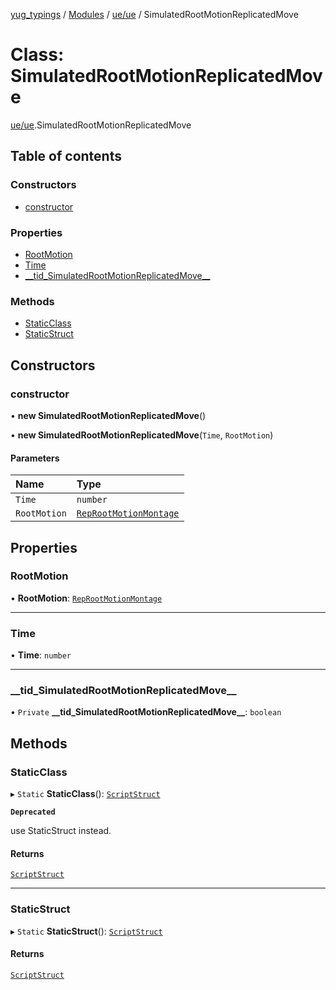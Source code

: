 [yug_typings](../README.md) / [Modules](../modules.md) / [ue/ue](../modules/ue_ue.md) / SimulatedRootMotionReplicatedMove

# Class: SimulatedRootMotionReplicatedMove

[ue/ue](../modules/ue_ue.md).SimulatedRootMotionReplicatedMove

## Table of contents

### Constructors

- [constructor](ue_ue.SimulatedRootMotionReplicatedMove.md#constructor)

### Properties

- [RootMotion](ue_ue.SimulatedRootMotionReplicatedMove.md#rootmotion)
- [Time](ue_ue.SimulatedRootMotionReplicatedMove.md#time)
- [\_\_tid\_SimulatedRootMotionReplicatedMove\_\_](ue_ue.SimulatedRootMotionReplicatedMove.md#__tid_simulatedrootmotionreplicatedmove__)

### Methods

- [StaticClass](ue_ue.SimulatedRootMotionReplicatedMove.md#staticclass)
- [StaticStruct](ue_ue.SimulatedRootMotionReplicatedMove.md#staticstruct)

## Constructors

### constructor

• **new SimulatedRootMotionReplicatedMove**()

• **new SimulatedRootMotionReplicatedMove**(`Time`, `RootMotion`)

#### Parameters

| Name | Type |
| :------ | :------ |
| `Time` | `number` |
| `RootMotion` | [`RepRootMotionMontage`](ue_ue.RepRootMotionMontage.md) |

## Properties

### RootMotion

• **RootMotion**: [`RepRootMotionMontage`](ue_ue.RepRootMotionMontage.md)

___

### Time

• **Time**: `number`

___

### \_\_tid\_SimulatedRootMotionReplicatedMove\_\_

• `Private` **\_\_tid\_SimulatedRootMotionReplicatedMove\_\_**: `boolean`

## Methods

### StaticClass

▸ `Static` **StaticClass**(): [`ScriptStruct`](ue_ue.ScriptStruct.md)

**`Deprecated`**

use StaticStruct instead.

#### Returns

[`ScriptStruct`](ue_ue.ScriptStruct.md)

___

### StaticStruct

▸ `Static` **StaticStruct**(): [`ScriptStruct`](ue_ue.ScriptStruct.md)

#### Returns

[`ScriptStruct`](ue_ue.ScriptStruct.md)
